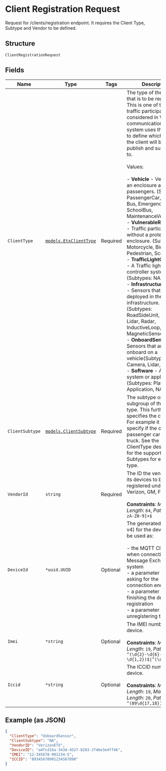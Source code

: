 
# Client Registration Request

Request for /clients/registration endpoint. It requires the Client Type, Subtype and Vendor to be defined.

## Structure

`ClientRegistrationRequest`

## Fields

| Name | Type | Tags | Description |
|  --- | --- | --- | --- |
| `ClientType` | [`models.EtxClientType`](../../doc/models/etx-client-type.md) | Required | The type of the client that is to be registered. This is one of the major traffic participant groups considered in V2X communication. The system uses this value to define which topics the client will be able to publish and subscribe to.<br><br>Values:<br><br>- **Vehicle** - Vehicle with an enclosure around the passengers. (Subtypes: PassengerCar, Truck, Bus, EmergencyVehicle, SchoolBus, MaintenanceVehicle)<br>- **VulnerableRoadUser** - Traffic participants without a protecting enclosure. (Subtypes: Motorcycle, Bicycle, Pedestrian, Scooter)<br>- **TrafficLightController** - A Traffic light controller system. (Subtypes: NA)<br>- **InfrastructureSensor** - Sensors that are deployed in the infrastructure. (Subtypes: RoadSideUnit, Camera, Lidar, Radar, InductiveLoop, MagneticSensor)<br>- **OnboardSensor** - Sensors that are onboard on a vehicle(Subtypes: Camera, Lidar, Radar)<br>- **Software** - A software system or application. (Subtypes: Platform, Application, NA) |
| `ClientSubtype` | [`models.ClientSubtype`](../../doc/models/client-subtype.md) | Required | The subtype or subgroup of the client type. This further specifies the client type. For example it will specify if the client is a passenger car or a truck. See the ClientType description for the supported Subtypes for each client type. |
| `VendorId` | `string` | Required | The ID the vendor wants its devices to be registered under. E.g. Verizon, GM, Ford, etc.<br><br>**Constraints**: *Maximum Length*: `64`, *Pattern*: `^[a-zA-Z0-9]+$` |
| `DeviceId` | `*uuid.UUID` | Optional | The generated ID (UUID v4) for the device. It can be used as:<br><br>- the MQTT Client ID when connecting to the Message Exchange system<br>- a parameter when asking for the connection endpoint<br>- a parameter when finishing the device registration<br>- a parameter when unregistering the device |
| `Imei` | `*string` | Optional | The IMEI number of the device.<br><br>**Constraints**: *Maximum Length*: `19`, *Pattern*: `^(\d{2}-\d{6}-\d{6}-\d{1,2})$\|^(\d{15,16})$` |
| `Iccid` | `*string` | Optional | The ICCID number of the device.<br><br>**Constraints**: *Minimum Length*: `19`, *Maximum Length*: `20`, *Pattern*: `^(89\d{17,18})$` |

## Example (as JSON)

```json
{
  "ClientType": "OnboardSensor",
  "ClientSubtype": "NA",
  "VendorID": "VerizonETX",
  "DeviceID": "a4fcd16a-343d-4527-8203-2f46e3e4ff4b",
  "IMEI": "12-345678-901234-5",
  "ICCID": "89345678901234567890"
}
```

